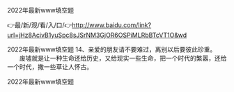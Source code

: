 2022年最新www填空题

👉最/新/观/看/入/口/👉http://www.baidu.com/link?url=jHz8AcivB1yuSpc8sJSrNM3GjOR6OSPiMLRbBTcVT1O&wd

2022年最新www填空题	14、亲爱的朋友请不要难过，离别以后要彼此珍重。
　　废墟就是让一种生命还给历史，又给现实一些生命，把一个时代的繁嚣，还给一个时代，撒一些草让人怀古。


2022年最新www填空题

